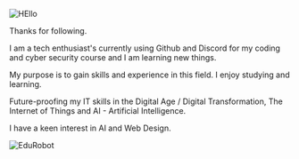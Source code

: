 
![HEllo](https://github.com/AAbella7529/AAbella7529/assets/158771536/ab27279e-6e3a-40f1-8a95-bf1f3d82115c)

Thanks for following. 

I am a tech enthusiast's currently using Github and Discord for my coding and cyber security course and I am learning new things.

My purpose is to gain skills and experience in this field. I enjoy studying and learning.

Future-proofing my IT skills in the Digital Age / Digital Transformation, The Internet of Things and AI - Artificial Intelligence.

I have a keen interest in AI and Web Design.

![EduRobot](https://github.com/AAbella7529/AAbella7529/assets/158771536/ba2386e3-63aa-4dc7-8115-30c466b448a9)








